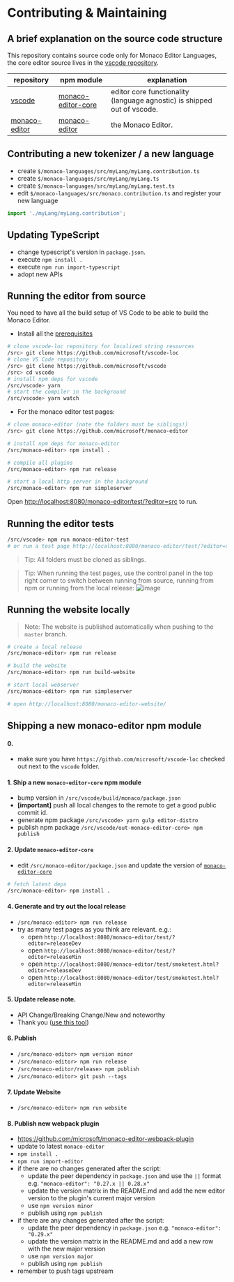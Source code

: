 # Contributing & Maintaining

## A brief explanation on the source code structure

This repository contains source code only for Monaco Editor Languages, the core editor source lives in the [vscode repository](https://github.com/Microsoft/vscode).

| repository                                                  | npm module                                                             | explanation                                                             |
| ----------------------------------------------------------- | ---------------------------------------------------------------------- | ----------------------------------------------------------------------- |
| [vscode](https://github.com/microsoft/vscode)               | [monaco-editor-core](https://www.npmjs.com/package/monaco-editor-core) | editor core functionality (language agnostic) is shipped out of vscode. |
| [monaco-editor](https://github.com/microsoft/monaco-editor) | [monaco-editor](https://www.npmjs.com/package/monaco-editor)           | the Monaco Editor.                                                      |

## Contributing a new tokenizer / a new language

- create `$/monaco-languages/src/myLang/myLang.contribution.ts`
- create `$/monaco-languages/src/myLang/myLang.ts`
- create `$/monaco-languages/src/myLang/myLang.test.ts`
- edit `$/monaco-languages/src/monaco.contribution.ts` and register your new language

```js
import './myLang/myLang.contribution';
```

## Updating TypeScript

- change typescript's version in `package.json`.
- execute `npm install .`
- execute `npm run import-typescript`
- adopt new APIs

## Running the editor from source

You need to have all the build setup of VS Code to be able to build the Monaco Editor.

- Install all the [prerequisites](https://github.com/microsoft/vscode/wiki/How-to-Contribute#prerequisites)

```bash
# clone vscode-loc repository for localized string resources
/src> git clone https://github.com/microsoft/vscode-loc
# clone VS Code repository
/src> git clone https://github.com/microsoft/vscode
/src> cd vscode
# install npm deps for vscode
/src/vscode> yarn
# start the compiler in the background
/src/vscode> yarn watch
```

- For the monaco editor test pages:

```bash
# clone monaco-editor (note the folders must be siblings!)
/src> git clone https://github.com/microsoft/monaco-editor

# install npm deps for monaco-editor
/src/monaco-editor> npm install .

# compile all plugins
/src/monaco-editor> npm run release

# start a local http server in the background
/src/monaco-editor> npm run simpleserver
```

Open [http://localhost:8080/monaco-editor/test/?editor=src](http://localhost:8080/monaco-editor/test/?editor=src) to run.

## Running the editor tests

```bash
/src/vscode> npm run monaco-editor-test
# or run a test page http://localhost:8080/monaco-editor/test/?editor=src
```

> Tip: All folders must be cloned as siblings.

> Tip: When running the test pages, use the control panel in the top right corner to switch between running from source, running from npm or running from the local release:
> ![image](https://cloud.githubusercontent.com/assets/5047891/19599080/eb0d7622-979e-11e6-96ce-dde98cd95dc1.png)

## Running the website locally

> Note: The website is published automatically when pushing to the `master` branch.

```bash
# create a local release
/src/monaco-editor> npm run release

# build the website
/src/monaco-editor> npm run build-website

# start local webserver
/src/monaco-editor> npm run simpleserver

# open http://localhost:8080/monaco-editor-website/

```

## Shipping a new monaco-editor npm module

#### 0.

- make sure you have `https://github.com/microsoft/vscode-loc` checked out next to the `vscode` folder.

#### 1. Ship a new `monaco-editor-core` npm module

- bump version in `/src/vscode/build/monaco/package.json`
- **[important]** push all local changes to the remote to get a good public commit id.
- generate npm package `/src/vscode> yarn gulp editor-distro`
- publish npm package `/src/vscode/out-monaco-editor-core> npm publish`

#### 2. Update `monaco-editor-core`

- edit `/src/monaco-editor/package.json` and update the version of [`monaco-editor-core`](https://www.npmjs.com/package/monaco-editor-core)

```sh
# fetch latest deps
/src/monaco-editor> npm install .
```

#### 4. Generate and try out the local release

- `/src/monaco-editor> npm run release`
- try as many test pages as you think are relevant. e.g.:
  - open `http://localhost:8080/monaco-editor/test/?editor=releaseDev`
  - open `http://localhost:8080/monaco-editor/test/?editor=releaseMin`
  - open `http://localhost:8080/monaco-editor/test/smoketest.html?editor=releaseDev`
  - open `http://localhost:8080/monaco-editor/test/smoketest.html?editor=releaseMin`

#### 5. Update release note.

- API Change/Breaking Change/New and noteworthy
- Thank you ([use this tool](https://vscode-tools.azurewebsites.net/))

#### 6. Publish

- `/src/monaco-editor> npm version minor`
- `/src/monaco-editor> npm run release`
- `/src/monaco-editor/release> npm publish`
- `/src/monaco-editor> git push --tags`

#### 7. Update Website

- `/src/monaco-editor> npm run website`

#### 8. Publish new webpack plugin

- https://github.com/microsoft/monaco-editor-webpack-plugin
- update to latest `monaco-editor`
- `npm install .`
- `npm run import-editor`
- if there are no changes generated after the script:
  - update the peer dependency in `package.json` and use the `||` format e.g. `"monaco-editor": "0.27.x || 0.28.x"`
  - update the version matrix in the README.md and add the new editor version to the plugin's current major version
  - use `npm version minor`
  - publish using `npm publish`
- if there are any changes generated after the script:
  - update the peer dependency in `package.json` e.g. `"monaco-editor": "0.29.x"`
  - update the version matrix in the README.md and add a new row with the new major version
  - use `npm version major`
  - publish using `npm publish`
- remember to push tags upstream
